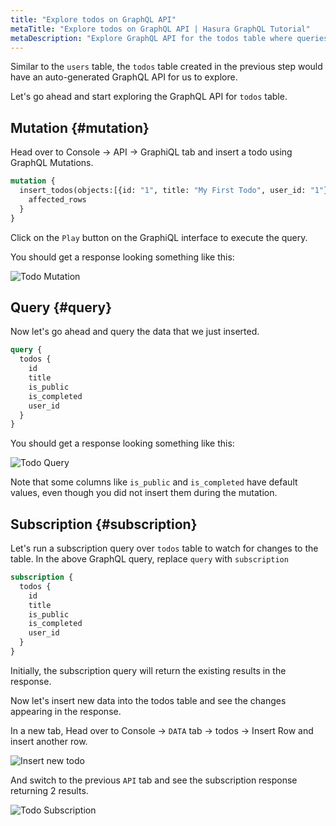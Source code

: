 ```yaml
---
title: "Explore todos on GraphQL API"
metaTitle: "Explore todos on GraphQL API | Hasura GraphQL Tutorial"
metaDescription: "Explore GraphQL API for the todos table where queries, mutation, and subscriptions are automatically generated by Hasura GraphQL Engine"
---
```


Similar to the `users` table, the `todos` table created in the previous step would have an auto-generated GraphQL API for us to explore.

Let's go ahead and start exploring the GraphQL API for `todos` table.

## Mutation {#mutation}

Head over to Console -> API -> GraphiQL tab and insert a todo using GraphQL Mutations.

```graphql
mutation {
  insert_todos(objects:[{id: "1", title: "My First Todo", user_id: "1"}]) {
    affected_rows
  }
}
```

Click on the `Play` button on the GraphiQL interface to execute the query.

You should get a response looking something like this:

![Todo Mutation](https://graphql-engine-cdn.hasura.io/learn-hasura/assets/graphql-hasura/graphql-mutation-todo.png)

## Query {#query}

Now let's go ahead and query the data that we just inserted.

```graphql
query {
  todos {
    id
    title
    is_public
    is_completed
    user_id
  }
}
```

You should get a response looking something like this:

![Todo Query](https://graphql-engine-cdn.hasura.io/learn-hasura/assets/graphql-hasura/graphql-query-todo.png)

Note that some columns like `is_public` and `is_completed` have default values, even though you did not insert them during the mutation.

## Subscription {#subscription}

Let's run a subscription query over `todos` table to watch for changes to the table. In the above GraphQL query, replace `query` with `subscription`

```graphql
subscription {
  todos {
    id
    title
    is_public
    is_completed
    user_id
  }
}
```

Initially, the subscription query will return the existing results in the response.

Now let's insert new data into the todos table and see the changes appearing in the response.

In a new tab, Head over to Console -> `DATA` tab -> todos -> Insert Row and insert another row.

![Insert new todo](https://graphql-engine-cdn.hasura.io/learn-hasura/assets/graphql-hasura/todo-insert-new-row.png)

And switch to the previous `API` tab and see the subscription response returning 2 results.

![Todo Subscription](https://graphql-engine-cdn.hasura.io/learn-hasura/assets/graphql-hasura/graphql-subscription-todo.png)
